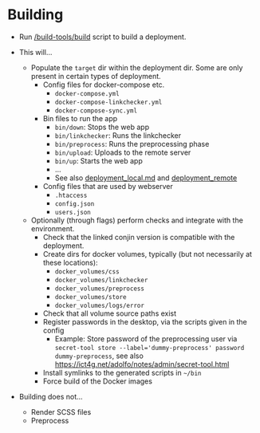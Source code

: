 # Building

- Run [/build-tools/build](../build-tools/build) script to build a deployment.
- This will...
    - Populate the `target` dir within the deployment dir. Some are only present in certain types of deployment.
        - Config files for docker-compose etc.
            - `docker-compose.yml`
            - `docker-compose-linkchecker.yml`
            - `docker-compose-sync.yml`
        - Bin files to run the app
            - `bin/down`: Stops the web app
            - `bin/linkchecker`: Runs the linkchecker
            - `bin/preprocess`: Runs the preprocessing phase
            - `bin/upload`: Uploads to the remote server
            - `bin/up`: Starts the web app
            - ...
            - See also [deployment_local.md](./deployment_local.md) and [deployment_remote](./deployment_remote.md)
        - Config files that are used by webserver
            - `.htaccess`
            - `config.json`
            - `users.json`
    - Optionally (through flags) perform checks and integrate with the environment.
        - Check that the linked conjin version is compatible with the deployment.
        - Create dirs for docker volumes, typically (but not necessarily at these locations):
            - `docker_volumes/css`
            - `docker_volumes/linkchecker`
            - `docker_volumes/preprocess`
            - `docker_volumes/store`
            - `docker_volumes/logs/error`
        - Check that all volume source paths exist
        - Register passwords in the desktop, via the scripts given in the config
            - Example: Store password of the preprocessing user via `secret-tool store --label='dummy-preprocess' password dummy-preprocess`, see also https://ict4g.net/adolfo/notes/admin/secret-tool.html
        - Install symlinks to the generated scripts in `~/bin`
        - Force build of the Docker images

- Building does not...
    - Render SCSS files
    - Preprocess
